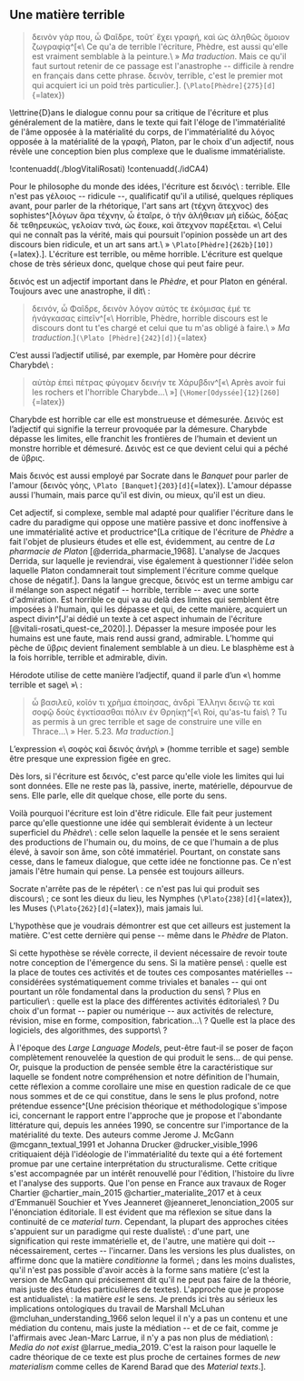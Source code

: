 ## Une matière terrible 
<!-- Il manquait un titre au chapitre. J'ai ajouté celui qui figurait sur le PDF de la version précédente du chapitre. -->

>δεινὸν γάρ που, ὦ Φαῖδρε, τοῦτ᾽ ἔχει γραφή, καὶ ὡς ἀληθῶς ὅμοιον ζωγραφίᾳ^[«\ Ce qu'a de terrible l'écriture, Phèdre, est aussi qu'elle est vraiment semblable à la peinture.\ » _Ma traduction_. Mais ce qu'il faut surtout retenir de ce passage est l'anastrophe -- difficile à rendre en français dans cette phrase. δεινὸν, terrible, c'est le premier mot qui acquiert ici un poid très particulier.]. (`\Plato[Phèdre]{275}[d]`{=latex})

\lettrine{D}ans le dialogue connu pour sa critique de l'écriture et plus généralement de la matière, dans le texte qui fait l'éloge de l'immatérialité de l'âme opposée à la matérialité du corps, de l'immatérialité du λόγος opposée à la matérialité de la γραφὴ, Platon, par le choix d'un adjectif, nous révèle une conception bien plus complexe que le dualisme immatérialiste.

!contenuadd(./blogVitaliRosati)
!contenuadd(./idCA4)

Pour le philosophe du monde des idées, l'écriture est δεινός\ : terrible. Elle n'est pas γἑλοιος -- ridicule --, qualificatif qu'il a utilisé, quelques répliques avant, pour parler de la rhétorique, l'art sans art (τέχνη ἄτεχνος) des sophistes^[λόγων ἄρα τέχνην, ὦ ἑταῖρε, ὁ τὴν ἀλήθειαν μὴ εἰδώς, δόξας δὲ τεθηρευκώς, γελοίαν τινά, ὡς ἔοικε, καὶ ἄτεχνον παρέξεται. «\ Celui qui ne connaît pas la vérité, mais qui poursuit l'opinion possède un art des discours bien ridicule, et un art sans art.\ » <!-- D'où provient la traduction ? Voir le commentaire général 1. dans la partie Chapitre 1 de la feuille de route. --> `\Plato[Phèdre]{262b}[10])`{=latex}.]. L'écriture est terrible, ou même horrible. L'écriture est quelque chose de très sérieux donc, quelque chose qui peut faire peur.


δεινός est un adjectif important dans le _Phèdre_, et pour Platon en général. Toujours avec une anastrophe, il <!-- Attention aux référents. Ici, « il » réfèrait au dernier nom mentionné, soit Socrate, pourtant, la citation qui suit est de Platon. Je propose donc de supprimer la phrase qui commence par « Socrate », à la fois afin d'éviter de créer une répétition en devant remplacer « il » par « Platon », mais aussi parce que la même idée est évoquée au paragraphe 22. --> dit\ : <!-- Cette seconde phrase traitant de la même idée que les précédentes, je vous propose, par souci de fluidité, de ne pas les séparer en deux paragraphes distincts. -->

>δεινόν, ὦ Φαῖδρε, δεινὸν λόγον αὐτός τε ἐκόμισας ἐμέ τε ἠνάγκασας εἰπεῖν^[«\ Horrible, Phèdre, horrible discours est le discours dont tu t'es chargé et celui que tu m'as obligé à faire.\ » _Ma traduction_.]`(\Plato [Phèdre]{242}[d])`{=latex}

C’est aussi l’adjectif utilisé, par exemple, par Homère pour décrire Charybde\ :

>αὐτὰρ ἐπεὶ πέτρας φύγομεν δεινήν τε Χάρυβδιν^[«\ Après avoir fui les rochers et l'horrible Charybde...\ »] <!-- Voir le commentaire n°1 dans la partie Chapitre 1 de la feuille de route. --> (`\Homer[Odyssée]{12}[260]`{=latex})


Charybde est horrible car elle est monstrueuse et démesurée. Δεινός est l’adjectif qui signifie la terreur provoquée par la démesure. Charybde dépasse les limites, elle franchit les frontières de l’humain et devient un monstre horrible et démesuré. Δεινός est ce que devient celui qui a péché de ὕβρις.

Mais δεινός est aussi employé <!-- Je propose de changer « l'adjectif utilisé » par « employé » afin réduire le nombre de répétions et d'apporter un peu plus de variation dans le texte --> par Socrate dans le _Banquet_ pour parler de l'amour (δεινὸς γόης, `\Plato [Banquet]{203}[d]`{=latex}). L'amour dépasse aussi l'humain, mais parce qu'il est divin, ou mieux, qu'il est un dieu.

Cet adjectif, si complexe, semble mal adapté pour <!-- Voir le commentaire général n° 2 dans la partie Chapitre 1 de la feuille de route. --> qualifier l'écriture dans le cadre du paradigme qui oppose une matière passive et donc inoffensive à une immatérialité active et productrice^[La critique de l'écriture de _Phèdre_ a fait l'objet de plusieurs études et elle est, évidemment, au centre de _La pharmacie de Platon_ [@derrida_pharmacie_1968]. L'analyse de Jacques Derrida<!-- Je suggère d'écrire le nom de l'auteur au complet, puisque c'est la première fois que vous le mentionnez. -->, sur laquelle je reviendrai, vise également à <!-- Je vous propose cette reformulation afin d'alléger la phrase et éviter une répétion de « comme ». --> questionner l'idée selon laquelle Platon condamnerait tout simplement l'écriture comme quelque chose de négatif.]. Dans la langue grecque, δεινός est un terme ambigu car il mélange son aspect négatif -- horrible, terrible -- avec une sorte d'admiration. Est horrible ce qui va au delà des limites qui semblent être imposées à l'humain, qui les dépasse et qui, de cette manière, acquiert un aspect divin^[J'ai dédié un texte à cet aspect inhumain de l'écriture [@vitali-rosati_quest-ce_2020].]. Dépasser la mesure imposée pour les humains est une faute, mais rend aussi grand, admirable. L’homme qui pèche de ὕβρις devient finalement semblable à un dieu. Le blasphème est à la fois horrible, terrible et admirable, divin. <!-- À mon sens, cette phrase poursuit la réflexion de la précédente et ne suggère, de ce fait, pas un retour à la ligne. -->

Hérodote utilise de cette manière l’adjectif, quand il parle d’un «\ homme terrible et sage\ »\ : 
>ὦ βασιλεῦ, κοῖόν τι χρῆμα ἐποίησας, ἀνδρὶ Ἕλληνι δεινῷ τε καὶ σοφῷ δοὺς ἐγκτίσασθαι πόλιν ἐν Θρηίκῃ^[«\ Roi, qu'as-tu fais\ ? Tu as permis à un grec terrible et sage de construire une ville en Thrace…\ » Her. 5.23. _Ma traduction_.]<!-- J'ai mis en forme la citation de la même façon que les précédentes par souci d'uniformité. -->

L’expression «\ σοφὸς καὶ δεινός ἀνήρ\ » (homme terrible et sage<!-- Je vous conseille d'écrire les adjectifs dans le même ordre que dans la phrase précédente par souci d'uniformité. -->) semble être presque une expression figée en grec.

Dès lors, <!-- Je vous propose d'utiliser un connecteur logique au lieu de la conjonction de coordination « mais » pour débuter un paragraphe. Si vous désirez la conserver, je vous conseille plutôt de joindre cette phrase au paragraphe précédent. --> si l'écriture est δεινός, c'est parce qu'elle viole les limites qui lui sont données. Elle ne reste pas là, passive, inerte, matérielle, dépourvue de sens. Elle parle, elle dit quelque chose, elle porte du sens.

Voilà pourquoi l'écriture est loin d'être ridicule. Elle fait peur justement parce qu'elle questionne une idée qui semblerait évidente à un lecteur superficiel du _Phèdre_\ : celle selon laquelle la pensée et le sens seraient des productions de l'humain ou, du moins, de ce que l'humain a de plus élevé, à savoir son âme, son côté immatériel. Pourtant, on constate sans cesse, dans le fameux dialogue, que cette idée ne fonctionne pas. Ce n'est jamais l'être humain qui pense. La pensée est toujours ailleurs.

Socrate n'arrête pas de le répéter\ : ce n'est pas lui qui produit ses discours\ ; ce sont les dieux du lieu, les Nymphes (`\Plato{238}[d]`{=latex}), les Muses (`\Plato{262}[d]`{=latex}), mais jamais lui.

L'hypothèse que je voudrais démontrer est que cet ailleurs est justement la matière. C'est cette dernière <!-- Je vous propose cette reformulation afin de varier la structure de votre phrase et d'éviter les répétitions avec la précédente. --> qui pense -- même dans le _Phèdre_ de Platon.

Si cette hypothèse se révèle correcte, il devient nécessaire de revoir toute notre conception de l'émergence du sens. Si la matière pense\ : quelle est la place de toutes ces activités et de toutes ces composantes matérielles -- considérées systématiquement comme triviales et banales -- qui ont pourtant un rôle fondamental dans la production du sens\ ? Plus en particulier\ : quelle est la place des différentes activités éditoriales\ ? Du choix d'un format -- papier ou numérique -- aux activités de relecture, révision, mise en forme, composition, fabrication...\ ? Quelle est la place des logiciels, des algorithmes, des supports\ ?

À l'époque des _Large Language Models_, <!-- Je vous suggère soit d'expliciter ce que sont les _Large Language Models_ en note de bas de page, car ce terme peu commun risque de perdre une partie de votre lectorat, soit de le remplacer par « intelligences artificielles ». --> peut-être faut-il se poser de façon complètement renouvelée la question de qui produit le sens... de qui pense. Or,<!-- L'emploi de la conjonction de coordination « or » suggère un lien logique avec ce qui est précédemment énoncé, je vous suggère de ce fait de ne pas sauter de ligne ici. -->  puisque la production de pensée semble être la caractéristique sur laquelle se fondent notre compréhension et notre définition de l'humain, cette réflexion a comme corollaire une mise en question radicale de ce que nous sommes et de ce qui constitue, dans le sens le plus profond, notre prétendue essence^[Une précision théorique et méthodologique s'impose ici, concernant le rapport entre l'approche que je propose et l'abondante littérature qui, depuis les années 1990, se concentre sur l'importance de la matérialité du texte. Des auteurs comme Jerome J. McGann @mcgann_textual_1991 et Johanna Drucker @drucker_visible_1996<!-- Je vous suggère, en amont de la clé bibtex, de nommer les auteur·rices au complet (prénom et nom) pour davantage accompagner le·a lecteur·ice dans la compréhension de votre chapitre et faciliter une potentielle recherche en marge de votre œuvre. --> critiquaient déjà l'idéologie de l'immatérialité du texte qui a été fortement promue par une certaine interprétation du structuralisme. <!-- Je propose de scinder la phrase en deux afin de permettre une meilleure compréhension de celle-ci. --> Cette critique s'est accompagnée par un intérêt renouvellé pour l'édition, l'histoire du livre et l'analyse des supports. Que l'on pense en France aux travaux de Roger Chartier @chartier_main_2015 @chartier_materialite_2017 et à ceux d'Emmanuël Souchier et Yves Jeanneret @jeanneret_lenonciation_2005 sur l'énonciation éditoriale. Il est évident que ma réflexion se situe dans la continuité de ce _material turn_. Cependant, la plupart des approches citées s'appuient sur un paradigme qui reste dualiste\ : d'une part, une signification qui reste immatérielle et, de l'autre, une matière qui doit -- nécessairement, certes -- l'incarner. Dans les versions les plus dualistes, on affirme donc que la matière _conditionne_ la forme\ ; dans les moins dualistes, qu'il n'est pas possible d'avoir accès à la forme sans matière (c'est la version de McGann qui précisement <!-- Je vous propose de remplacer « justement » par « précisement » afin d'éviter la répétition avec « juste », plus loin dans la phrase. --> dit qu'il ne peut pas faire de la théorie, mais juste des études particulières de textes). L'approche que je propose est antidualiste\ : la matière _est_ le sens. Je prends ici très au sérieux les implications ontologiques du travail de Marshall McLuhan @mcluhan_understanding_1966 selon lequel il n'y a pas un contenu et une médiation du contenu, mais juste la médiation -- et de ce fait, comme je l'affirmais avec Jean-Marc Larrue, il n'y a pas non plus de médiation\ : _Media do not exist_ @larrue_media_2019. C'est la raison pour laquelle le cadre théorique de ce texte est plus proche de certaines formes de _new materialism_ comme celles de Karend Barad que des _Material texts_.].<!-- Une telle précision théorique ne mériterait-elle pas de se trouver dans le corps du texte plutôt qu'en note de bas de page afin d'aiguiller les moins savant·es d'entre nous dans leur lecture ? -->

